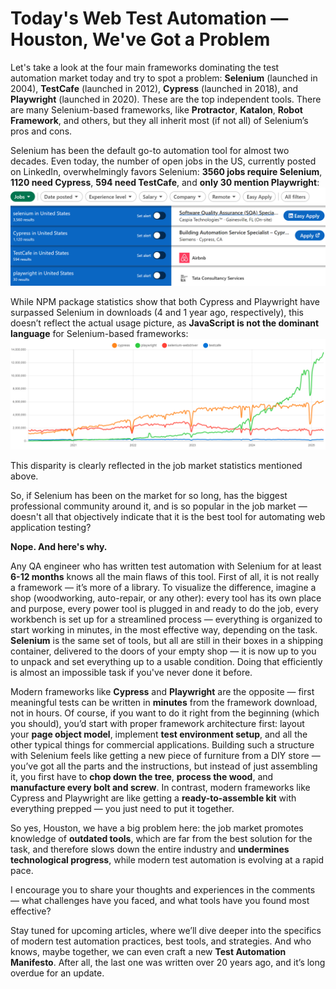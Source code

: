 # Today's Web Test Automation — Houston, We've Got a Problem

Let's take a look at the four main frameworks dominating the test automation market today and try to spot a problem: **Selenium** (launched in 2004), **TestCafe** (launched in 2012), **Cypress** (launched in 2018), and **Playwright** (launched in 2020). These are the top independent tools. There are many Selenium-based frameworks, like **Protractor**, **Katalon**, **Robot Framework**, and others, but they all inherit most (if not all) of Selenium’s pros and cons.

Selenium has been the default go-to automation tool for almost two decades. Even today, the number of open jobs in the US, currently posted on LinkedIn, overwhelmingly favors Selenium: **3560 jobs require Selenium**, **1120 need Cypress**, **594 need TestCafe**, and **only 30 mention Playwright**:  
![Linked In Job Search Results](./assets/linked-in.png)

While NPM package statistics show that both Cypress and Playwright have surpassed Selenium in downloads (4 and 1 year ago, respectively), this doesn’t reflect the actual usage picture, as **JavaScript is not the dominant language** for Selenium-based frameworks:
![NPM Downloads Stats](./assets/npm-stats.png)

This disparity is clearly reflected in the job market statistics mentioned above.

So, if Selenium has been on the market for so long, has the biggest professional community around it, and is so popular in the job market — doesn't all that objectively indicate that it is the best tool for automating web application testing?  


**Nope. And here's why.**

Any QA engineer who has written test automation with Selenium for at least **6-12 months** knows all the main flaws of this tool. First of all, it is not really a framework — it’s more of a library. To visualize the difference, imagine a shop (woodworking, auto-repair, or any other): every tool has its own place and purpose, every power tool is plugged in and ready to do the job, every workbench is set up for a streamlined process — everything is organized to start working in minutes, in the most effective way, depending on the task. **Selenium** is the same set of tools, but all are still in their boxes in a shipping container, delivered to the doors of your empty shop — it is now up to you to unpack and set everything up to a usable condition. Doing that efficiently is almost an impossible task if you've never done it before.

Modern frameworks like **Cypress** and **Playwright** are the opposite — first meaningful tests can be written in **minutes** from the framework download, not in hours. Of course, if you want to do it right from the beginning (which you should), you’d start with proper framework architecture first: layout your **page object model**, implement **test environment setup**, and all the other typical things for commercial applications. Building such a structure with Selenium feels like getting a new piece of furniture from a DIY store — you’ve got all the parts and the instructions, but instead of just assembling it, you first have to **chop down the tree**, **process the wood**, and **manufacture every bolt and screw**. In contrast, modern frameworks like Cypress and Playwright are like getting a **ready-to-assemble kit** with everything prepped — you just need to put it together.

So yes, Houston, we have a big problem here: the job market promotes knowledge of **outdated tools**, which are far from the best solution for the task, and therefore slows down the entire industry and **undermines technological progress**, while modern test automation is evolving at a rapid pace.

I encourage you to share your thoughts and experiences in the comments — what challenges have you faced, and what tools have you found most effective?

Stay tuned for upcoming articles, where we’ll dive deeper into the specifics of modern test automation practices, best tools, and strategies. And who knows, maybe together, we can even craft a new **Test Automation Manifesto**. After all, the last one was written over 20 years ago, and it’s long overdue for an update.

